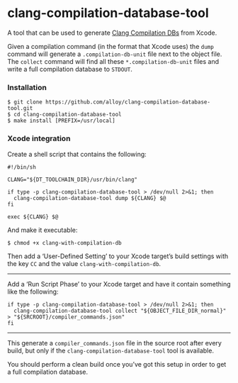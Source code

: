 # clang-compilation-database-tool

A tool that can be used to generate [Clang Compilation DBs](http://clang.llvm.org/docs/JSONCompilationDatabase.html)
from Xcode.

Given a compilation command (in the format that Xcode uses) the `dump` command will generate a `.compilation-db-unit`
file next to the object file. The `collect` command will find all these `*.compilation-db-unit` files and write a full
compilation database to `STDOUT`.

### Installation

```
$ git clone https://github.com/alloy/clang-compilation-database-tool.git
$ cd clang-compilation-database-tool
$ make install [PREFIX=/usr/local]
```

### Xcode integration

Create a shell script that contains the following:

```shell
#!/bin/sh

CLANG="${DT_TOOLCHAIN_DIR}/usr/bin/clang"

if type -p clang-compilation-database-tool > /dev/null 2>&1; then
  clang-compilation-database-tool dump ${CLANG} $@
fi

exec ${CLANG} $@
```

And make it executable:

```
$ chmod +x clang-with-compilation-db
```

Then add a ‘User-Defined Setting’ to your Xcode target’s build settings with the key `CC` and the value
`clang-with-compilation-db`.

----

Add a ‘Run Script Phase’ to your Xcode target and have it contain something like the following:

```shell
if type -p clang-compilation-database-tool > /dev/null 2>&1; then
  clang-compilation-database-tool collect "${OBJECT_FILE_DIR_normal}" > "${SRCROOT}/compiler_commands.json"
fi
```

----

This generate a `compiler_commands.json` file in the source root after every build, but only if the
`clang-compilation-database-tool` tool is available.

You should perform a clean build once you’ve got this setup in order to get a full compilation database.
